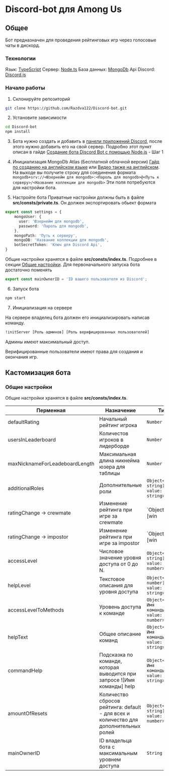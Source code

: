 # Discord-bot для Among Us

## Общее

Бот предназначен для проведения рейтинговых игр через голосовые чаты в дискорд.

### Технологии
Язык: [TypeScript](https://www.typescriptlang.org/)
Сервер: [Node.ts](https://www.npmjs.com/package/ts-node)
База данных: [MongoDb](https://www.mongodb.com/)
Api Discord: [Discord.js](https://discord.js.org/#/)

### Начало работы

1. Склонируйте репозиторий

```bash
git clone https://github.com/Razdva122/Discord-bot.git
```

2. Установите зависимости

```bash
cd Discord-bot
npm install
```

3. Бота нужно создать и добавить в [панели приложений Discord](https://discord.com/developers/applications/), после этого нужно добавить его на свой сервер. Подробно этот пункт описан в гайде [Создание бота Discord Bot с помощью Node.js](https://www.digitalocean.com/community/tutorials/how-to-build-a-discord-bot-with-node-js-ru#%D1%88%D0%B0%D0%B3-1-%E2%80%94-%D0%BD%D0%B0%D1%81%D1%82%D1%80%D0%BE%D0%B9%D0%BA%D0%B0-%D0%B1%D0%BE%D1%82%D0%B0-discord) -  Шаг 1

4. Инициализация MongoDb Atlas (Бесплатной облачной версии)
[Гайд по созданию на английском языке](https://codeforgeek.com/mongodb-atlas-node-js/) или [Видео также на английском](https://www.youtube.com/watch?v=rPqRyYJmx2g). 
На выходе вы получите строку для соединения формата `mongodb+srv://<Юзернейм для mongodb>:<Пароль для mongodb>@<Путь к серверу>/<Название коллекции для mongodb>`
Эти поля потребуются для настройки бота.

5. Настройте бота
Приватные настройки должны быть в файле **src/consts/private.ts**. Он должен экспортировать обьект формата
```typescript
export const settings = {
    mongoUser: {
      user: 'Юзернейм для mongodb',
      password: 'Пароль для mongodb',
    },
    mongoPath: 'Путь к серверу',
    mongoDB: 'Название коллекции для mongodb',
    botSecretToken: 'Ключ для Discord Api',
}
```
Общие настройки хранятся в файле **src/consts/index.ts**. Подробнее в секции [Общие настройки](#общие-настройки). Для первоначального запуска бота достаточно поменять
```typescript
export const mainOwnerID = 'ID вашего пользователя из Discord';
```

6. Запуск бота

```bash
npm start
```

7. Инициализация на сервере

На сервере владелец бота должен его инициализировать написав команду.

```bash
!initServer [Роль админов] [Роль верифицированных пользователей]
```

Админы имеют максимальный доступ.

Верифицированные пользователи имеют права для создания и окончания игр.

## Кастомизация бота

### Общие настройки

Общие настройки хранятся в файле **src/consts/index.ts**.

| Перменная | Назначение | Тип
|----------------|---------|------|
| defaultRating | Начальный рейтинг игрока | `Number`
| usersInLeaderboard | Количестов игроков в лидерборде | `Number`
| maxNicknameForLeadeboardLength | Максимальная длина никнейма юзера для таблицы | `Number`
| additionalRoles | Дополнительные роли | `Object<(key: string): value: string>`
| ratingChange -> crewmate | Изменение рейтинга при игре за crewmate | `Object<(key: [win | lose]): value: number>`
| ratingChange -> impostor | Изменение рейтинга при игре за impostor | `Object<(key: [win | lose]): value: number>`
| accessLevel | Числовое значение уровня доступа от 0 до N. | `Object<(key: string): value: number>`
| helpLevel | Текстовое описания для уровня доступа | `Object<(key: number): value: string>`
| accessLevelToMethods | Уровень доступа к команде | `Object<(key: Имя команды): value: number>`
| helpText | Общее описание команд | `Object<(key: Имя команды): value: string>`
| commandHelp | Подсказка по команде, которая выводится при запросе ![Имя команды] help | `Object<(key: Имя команды): value: string>`
| amountOfResets | Количество сбросов рейтинга: default - для всех и количество для дополнительных ролей | `Object<(key: string): value: number>`
| mainOwnerID | ID владельца бота с максимальным уровнем доступа | `String`
